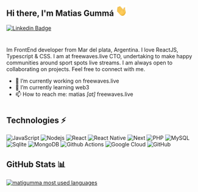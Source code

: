 ## Hi there, I'm Matias Gummá <img src="assets/hi.gif" width="30px">

[![Linkedin Badge](https://img.shields.io/badge/-Matias%20Gummá-0072b1?style=flat&logo=Linkedin&logoColor=white)](https://www.linkedin.com/in/matiasgumma/ "Connect on LinkedIn")

<div style="margin-bottom: 40px"></div>

Im FrontEnd developer from Mar del plata, Argentina. I love ReactJS, Typescript & CSS. I am at freewaves.live CTO, undertaking to make happy communities around sport spots live streams. I am always open to collaborating on projects. Feel free to connect with me.

- 🔭 I’m currently working on freewaves.live 
- 🌱 I’m currently learning web3
- 📫 How to reach me: matias _[at]_ freewaves.live

<div style="margin-bottom: 40px"></div>

## Technologies ⚡

![JavaScript](https://img.shields.io/badge/-JavaScript-brown?style=flat&logo=javascript)
![Nodejs](https://img.shields.io/badge/-Nodejs-darkblue?style=flat&logo=Node.js)
![React](https://img.shields.io/badge/-React-darkblue?style=flat&logo=react)
![React Native](https://img.shields.io/badge/-React%20Native-darkblue?style=flat&logo=react)
![Next](https://img.shields.io/badge/-Next-darkblue?style=flat&logo=next.js)
![PHP](https://img.shields.io/badge/-PHP-brown?style=flat&logo=PHP)
![MySQL](https://img.shields.io/badge/-MySQL-darkgreen?style=flat&logo=mysql&logoColor=white)
![Sqlite](https://img.shields.io/badge/-Sqlite-darkgreen?style=flat&logo=sqlite)
![MongoDB](https://img.shields.io/badge/-MongoDB-darkgreen?style=flat&logo=mongodb)
![Github Actions](https://img.shields.io/badge/-Github%20Actions-black?style=flat&logo=github-actions&logoColor=white)
![Google Cloud](https://img.shields.io/badge/Google%20Cloud-black?style=flat&logo=google-cloud)
![GitHub](https://img.shields.io/badge/-GitHub-black?style=flat&logo=github)


## GitHub Stats 📊

<div>
  <a href="#">
    <img align="center" src="https://github-readme-stats.vercel.app/api/top-langs/?username=matigumma&layout=compact&hide=Jupyter%20Notebook,CSS,HTML,TSQL&langs_count=7&hide_title=true&locale=en&theme=algolia" alt="matigumma most used languages"/>
  </a>
</div>

<!--
**matigumma/matigumma** is a ✨ _special_ ✨ repository because its `README.md` (this file) appears on your GitHub profile.

Here are some ideas to get you started:

- 🔭 I’m currently working on ...
- 🌱 I’m currently learning ...
- 👯 I’m looking to collaborate on ...
- 🤔 I’m looking for help with ...
- 💬 Ask me about ...
- 📫 How to reach me: ...
- 😄 Pronouns: ...
- ⚡ Fun fact: ...
-->

